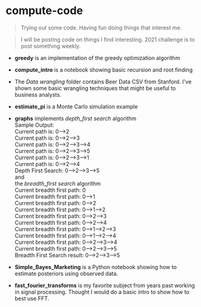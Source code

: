 # compute-code

> Trying out some code. Having fun doing things that interest me.

>I will be posting code on things I find interesting. 2021 challenge is to post something weekly.

* __greedy__ is an implementation of the greedy optimization algorithm

* __compute_intro__ is a notebook showing basic recursion and root finding

* The _Data wrangling_ folder contains Beer Data CSV from Stanford. I've shown some basic wrangling techniques that might be useful to business analysts.

* __estimate_pi__ is a Monte Carlo simulation example

* __graphs__ implements *depth_first search* algorithm<br />
  Sample Output:<br />
  Current path is:  0-->2<br />
  Current path is:  0-->2-->3<br />
  Current path is:  0-->2-->3-->4<br />
  Current path is:  0-->2-->3-->5<br />
  Current path is:  0-->2-->3-->1<br />
  Current path is:  0-->2-->4<br />
  Depth First Search:  0-->2-->3-->5<br />
  and<br />
  the *breadth_first search* algorithm<br />
  Current breadth first path:  0<br />
  Current breadth first path:  0-->1<br />
  Current breadth first path:  0-->2<br />
  Current breadth first path:  0-->1-->2<br />
  Current breadth first path:  0-->2-->3<br />
  Current breadth first path:  0-->2-->4<br />
  Current breadth first path:  0-->1-->2-->3<br />
  Current breadth first path:  0-->1-->2-->4<br />
  Current breadth first path:  0-->2-->3-->4<br />
  Current breadth first path:  0-->2-->3-->5<br />
  Breadth First Search result:  0-->2-->3-->5<br />

* __Simple_Bayes_Marketing__ is a Python notebook showing how to estimate posteriors using observed data.

* __fast_fourier_transforms__ is my favorite subject from years past working in signal processing. Thought I would do a basic intro to show how to best use FFT.
